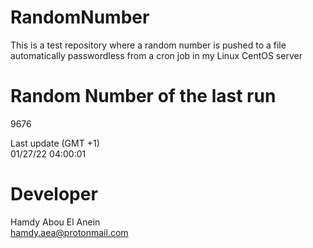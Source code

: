 # RandomNumber    
This is a test repository where a random number is pushed to a file automatically passwordless from a cron job in my Linux CentOS server    
# Random Number of the last run   
9676
      
Last update (GMT +1)    
01/27/22 04:00:01
# Developer    
Hamdy Abou El Anein   
hamdy.aea@protonmail.com
